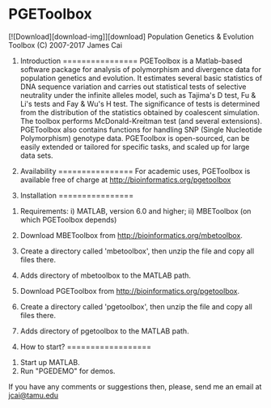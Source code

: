 # PGEToolbox
[![Download][download-img]][download]
Population Genetics & Evolution Toolbox
(C) 2007-2017 James Cai

1. Introduction
================
PGEToolbox is a Matlab-based software package for analysis of polymorphism and 
divergence data for population genetics and evolution. It estimates several 
basic statistics of DNA sequence variation and carries out statistical tests 
of selective neutrality under the infinite alleles model, such as Tajima's D 
test, Fu & Li's tests and Fay & Wu's H test. The significance of tests is 
determined from the distribution of the statistics obtained by coalescent 
simulation. The toolbox performs McDonald-Kreitman test (and several extensions). 
PGEToolbox also contains functions for handling SNP (Single Nucleotide 
Polymorphism) genotype data. PGEToolbox is open-sourced, can be easily 
extended or tailored for specific tasks, and scaled up for large data sets.

2. Availability
================
For academic uses, PGEToolbox is available free of charge at
http://bioinformatics.org/pgetoolbox

3. Installation
================
1) Requirements: 
	 i) MATLAB, version 6.0 and higher; 
	ii) MBEToolbox (on which PGEToolbox depends)

2) Download MBEToolbox from http://bioinformatics.org/mbetoolbox.
3) Create a directory called 'mbetoolbox', then unzip the file and copy
   all files there.
4) Adds directory of mbetoolbox to the MATLAB path.
5) Download PGEToolbox from http://bioinformatics.org/pgetoolbox.
6) Create a directory called 'pgetoolbox', then unzip the file and copy
   all files there.
7) Adds directory of pgetoolbox to the MATLAB path.

4. How to start?
==================
1) Start up MATLAB. 
2) Run "PGEDEMO" for demos.


If you have any comments or suggestions then, please, send me an email at
jcai@tamu.edu
